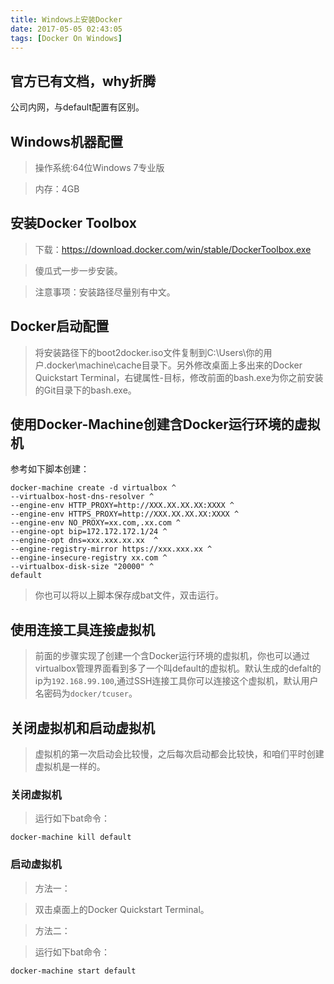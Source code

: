 ```yaml
---
title: Windows上安装Docker
date: 2017-05-05 02:43:05
tags: [Docker On Windows]
---
```


## 官方已有文档，why折腾

公司内网，与default配置有区别。

## Windows机器配置

> 操作系统:64位Windows 7专业版

> 内存：4GB

## 安装Docker Toolbox

> 下载：https://download.docker.com/win/stable/DockerToolbox.exe

<!-- more -->
> 傻瓜式一步一步安装。

> 注意事项：安装路径尽量别有中文。

## Docker启动配置

> 将安装路径下的boot2docker.iso文件复制到C:\Users\你的用户\.docker\machine\cache目录下。另外修改桌面上多出来的Docker Quickstart Terminal，右键属性-目标，修改前面的bash.exe为你之前安装的Git目录下的bash.exe。

## 使用Docker-Machine创建含Docker运行环境的虚拟机

参考如下脚本创建：

```
docker-machine create -d virtualbox ^
--virtualbox-host-dns-resolver ^
--engine-env HTTP_PROXY=http://XXX.XX.XX.XX:XXXX ^
--engine-env HTTPS_PROXY=http://XXX.XX.XX.XX:XXXX ^
--engine-env NO_PROXY=xx.com,.xx.com ^
--engine-opt bip=172.172.172.1/24 ^
--engine-opt dns=xxx.xxx.xx.xx  ^
--engine-registry-mirror https://xxx.xxx.xx ^
--engine-insecure-registry xx.com ^
--virtualbox-disk-size "20000" ^
default
```

> 你也可以将以上脚本保存成bat文件，双击运行。

## 使用连接工具连接虚拟机

> 前面的步骤实现了创建一个含Docker运行环境的虚拟机，你也可以通过virtualbox管理界面看到多了一个叫default的虚拟机。默认生成的defalt的ip为`192.168.99.100`,通过SSH连接工具你可以连接这个虚拟机，默认用户名密码为`docker/tcuser`。


## 关闭虚拟机和启动虚拟机

> 虚拟机的第一次启动会比较慢，之后每次启动都会比较快，和咱们平时创建虚拟机是一样的。

### 关闭虚拟机

> 运行如下bat命令：

```
docker-machine kill default
```

### 启动虚拟机

> 方法一：

> 双击桌面上的Docker Quickstart Terminal。

> 方法二：

> 运行如下bat命令：

```
docker-machine start default
```

